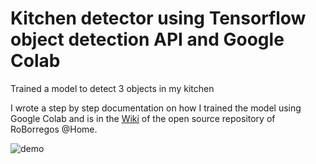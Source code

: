 # Kitchen detector using Tensorflow object detection API and Google Colab

Trained a model to detect 3 objects in my kitchen

I wrote a step by step documentation on how I trained the model using Google Colab and is in the [Wiki](https://github.com/RoBorregos/Robocup-Home/wiki/Object-Detection) of the open source repository of RoBorregos @Home.

![demo](images/kitchen_demo.gif)
